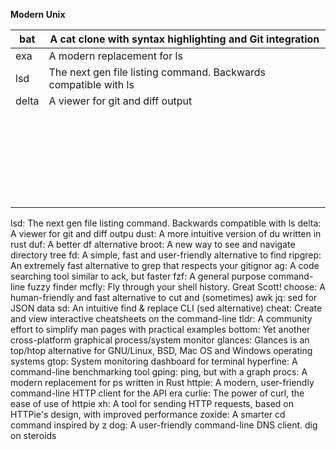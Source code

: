 **Modern Unix**

| bat | A cat clone with syntax highlighting and Git integration|
| ------- | ------------------------------------------------------------ |
| exa     | A modern replacement for ls                                  |
| lsd | The next gen file listing command. Backwards compatible with ls |
| delta | A viewer for git and diff output |
|         |                                                              |
|         |                                                              |
|         |                                                              |
|         |                                                              |
|         |                                                              |
|         |                                                              |
|         |                                                              |
|         |                                                              |
|         |                                                              |
|         |                                                              |
|         |                                                              |
|         |                                                              |
|         |                                                              |
|         |                                                              |
|         |                                                              |
|         |                                                              |
|         |                                                              |
|         |                                                              |
|         |                                                              |
|         |                                                              |
|         |                                                              |
|         |                                                              |
|         |                                                              |
|         |                                                              |
|         |                                                              |
|         |                                                              |



lsd:        The next gen file listing command. Backwards compatible with ls
delta:      A viewer for git and diff outpu
dust:       A more intuitive version of du written in rust
duf:        A better df alternative
broot:      A new way to see and navigate directory tree
fd:         A simple, fast and user-friendly alternative to find
ripgrep:    An extremely fast alternative to grep that respects your gitignor
ag:         A code searching tool similar to ack, but faster
fzf:        A general purpose command-line fuzzy finder
mcfly:      Fly through your shell history. Great Scott!
choose:     A human-friendly and fast alternative to cut and (sometimes) awk
jq:         sed for JSON data
sd:         An intuitive find & replace CLI (sed alternative)
cheat:      Create and view interactive cheatsheets on the command-line
tldr:       A community effort to simplify man pages with practical examples
bottom:     Yet another cross-platform graphical process/system monitor
glances:    Glances is an top/htop alternative for GNU/Linux, BSD, Mac OS and Windows operating systems
gtop:       System monitoring dashboard for terminal
hyperfine:  A command-line benchmarking tool
gping:      ping, but with a graph
procs:      A modern replacement for ps written in Rust
httpie:     A modern, user-friendly command-line HTTP client for the API era
curlie:     The power of curl, the ease of use of httpie
xh:         A tool for sending HTTP requests, based on HTTPie's design, with improved performance
zoxide:     A smarter cd command inspired by z
dog:        A user-friendly command-line DNS client. dig on steroids
